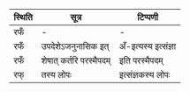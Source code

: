 | स्थिति | सूत्र | टिप्पणी |
| ----- | ------- | ------ |
| रफँ | - | - |
| रफँ | उपदेशेऽजनुनासिक इत् | अँ-इत्यस्य इत्संज्ञा |
| रफँ | शेषात् कर्तरि परस्मैपदम् | इति परस्मैपदम् |
| रफ् | तस्य लोपः | इत्संज्ञकस्य लोपः |
